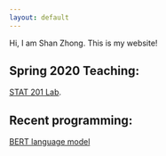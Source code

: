 ```yaml
---
layout: default
---
```


Hi, I am Shan Zhong. This is my website!

## Spring 2020 Teaching:
[STAT 201 Lab](https://github.com/Shanlearning/Stat201).


## Recent programming:
[BERT language model](https://github.com/Shanlearning/bert)
